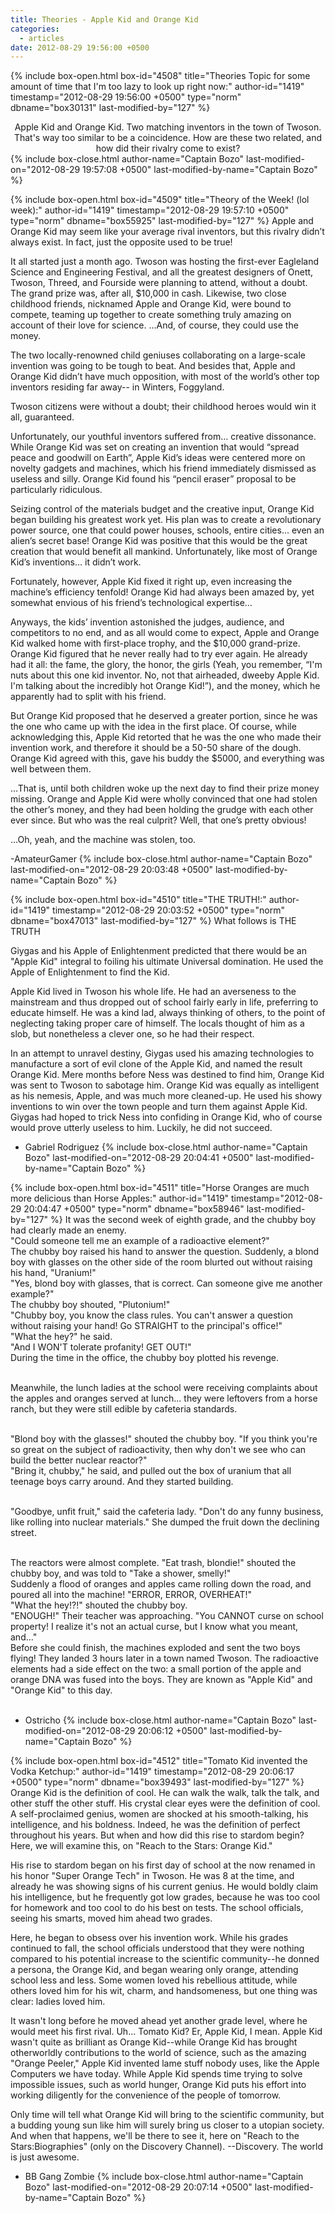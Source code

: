 ```yaml
---
title: Theories - Apple Kid and Orange Kid
categories:
  - articles
date: 2012-08-29 19:56:00 +0500
---
```

{% include box-open.html box-id="4508" title="Theories Topic for some amount of time that I'm too lazy to look up right now:" author-id="1419" timestamp="2012-08-29 19:56:00 +0500" type="norm" dbname="box30131" last-modified-by="127" %}
<center>Apple Kid and Orange Kid. Two matching inventors in the town of Twoson. That's way too similar to be a coincidence. How are these two related, and how did their rivalry come to exist?</center>
{% include box-close.html author-name="Captain Bozo" last-modified-on="2012-08-29 19:57:08 +0500" last-modified-by-name="Captain Bozo" %}

{% include box-open.html box-id="4509" title="Theory of the Week! (lol week):" author-id="1419" timestamp="2012-08-29 19:57:10 +0500" type="norm" dbname="box55925" last-modified-by="127" %}
Apple and Orange Kid may seem like your average rival inventors, but this rivalry didn’t always exist. In fact, just the opposite used to be true!<p/>

It all started just a month ago. Twoson was hosting the first-ever Eagleland Science and Engineering Festival, and all the greatest designers of Onett, Twoson, Threed, and Fourside were planning to attend, without a doubt. The grand prize was, after all, $10,000 in cash. Likewise, two close childhood friends, nicknamed Apple and Orange Kid, were bound to compete, teaming up together to create something truly amazing on account of their love for science.
…And, of course, they could use the money.<p/>

The two locally-renowned child geniuses collaborating on a large-scale invention was going to be tough to beat. And besides that, Apple and Orange Kid didn’t have much opposition, with most of the world’s other top inventors residing far away-- in Winters, Foggyland.<p/>

Twoson citizens were without a doubt; their childhood heroes would win it all, guaranteed.<p/>

Unfortunately, our youthful inventors suffered from… creative dissonance. While Orange Kid was set on creating an invention that would “spread peace and goodwill on Earth”, Apple Kid’s ideas were centered more on novelty gadgets and machines, which his friend immediately dismissed as useless and silly. Orange Kid found his “pencil eraser” proposal to be particularly ridiculous.<p/>

Seizing control of the materials budget and the creative input, Orange Kid began building his greatest work yet. His plan was to create a revolutionary power source, one that could power houses, schools, entire cities… even an alien’s secret base! Orange Kid was positive that this would be the great creation that would benefit all mankind. Unfortunately, like most of Orange Kid’s inventions… it didn’t work.<p/>

Fortunately, however, Apple Kid fixed it right up, even increasing the machine’s efficiency tenfold! Orange Kid had always been amazed by, yet somewhat envious of his friend’s technological expertise…<p/>

Anyways, the kids’ invention astonished the judges, audience, and competitors to no end, and as all would come to expect, Apple and Orange Kid walked home with first-place trophy, and the $10,000 grand-prize. Orange Kid figured that he never really had to try ever again. He already had it all: the fame, the glory, the honor, the girls (Yeah, you remember, “I'm nuts about this one kid inventor. No, not that airheaded, dweeby Apple Kid. I'm talking about the incredibly hot Orange Kid!”), and the money, which he apparently had to split with his friend.<p/>

But Orange Kid proposed that he deserved a greater portion, since he was the one who came up with the idea in the first place. Of course, while acknowledging this, Apple Kid retorted that he was the one who made their invention work, and therefore it should be a 50-50 share of the dough. Orange Kid agreed with this, gave his buddy the $5000, and everything was well between them.<p/>

…That is, until both children woke up the next day to find their prize money missing. Orange and Apple Kid were wholly convinced that one had stolen the other’s money, and they had been holding the grudge with each other ever since. But who was the real culprit? Well, that one’s pretty obvious!<p/>



…Oh, yeah, and the machine was stolen, too.<p/>

-AmateurGamer
{% include box-close.html author-name="Captain Bozo" last-modified-on="2012-08-29 20:03:48 +0500" last-modified-by-name="Captain Bozo" %}

{% include box-open.html box-id="4510" title="THE TRUTH!:" author-id="1419" timestamp="2012-08-29 20:03:52 +0500" type="norm" dbname="box47013" last-modified-by="127" %}
What follows is THE TRUTH<p/>

Giygas and his Apple of Enlightenment predicted that there would be an "Apple Kid" integral to foiling his ultimate Universal domination. He used the Apple of Enlightenment to find the Kid.<p/>

Apple Kid lived in Twoson his whole life. He had an averseness to the mainstream and thus dropped out of school fairly early in life, preferring to educate himself. He was a kind lad, always thinking of others, to the point of neglecting taking proper care of himself. The locals thought of him as a slob, but nonetheless a clever one, so he had their respect.<p/>

In an attempt to unravel destiny, Giygas used his amazing technologies to manufacture a sort of evil clone of the Apple Kid, and named the result Orange Kid. Mere months before Ness was destined to find him, Orange Kid was sent to Twoson to sabotage him. Orange Kid was equally as intelligent as his nemesis, Apple, and was much more cleaned-up. He used his showy inventions to win over the town people and turn them against Apple Kid. Giygas had hoped to trick Ness into confiding in Orange Kid, who of course would prove utterly useless to him. Luckily, he did not succeed.<p/>

- Gabriel Rodriguez
{% include box-close.html author-name="Captain Bozo" last-modified-on="2012-08-29 20:04:41 +0500" last-modified-by-name="Captain Bozo" %}

{% include box-open.html box-id="4511" title="Horse Oranges are much more delicious than Horse Apples:" author-id="1419" timestamp="2012-08-29 20:04:47 +0500" type="norm" dbname="box58946" last-modified-by="127" %}
It was the second week of eighth grade, and the chubby boy had clearly made an enemy.<br/>
"Could someone tell me an example of a radioactive element?"<br/>
The chubby boy raised his hand to answer the question. Suddenly, a blond boy with glasses on the other side of the room blurted out without raising his hand, "Uranium!"<br/>
"Yes, blond boy with glasses, that is correct. Can someone give me another example?"<br/>
The chubby boy shouted, "Plutonium!"<br/>
"Chubby boy, you know the class rules. You can't answer a question without raising your hand! Go STRAIGHT to the principal's office!"<br/>
"What the hey?" he said.<br/>
"And I WON'T tolerate profanity! GET OUT!"<br/>
During the time in the office, the chubby boy plotted his revenge.<br/><br/>

Meanwhile, the lunch ladies at the school were receiving complaints about the apples and oranges served at lunch... they were leftovers from a horse ranch, but they were still edible by cafeteria standards.<br/><br/>

"Blond boy with the glasses!" shouted the chubby boy. "If you think you're so great on the subject of radioactivity, then why don't we see who can build the better nuclear reactor?"<br/>
"Bring it, chubby," he said, and pulled out the box of uranium that all teenage boys carry around. And they started building.<br/><br/>

"Goodbye, unfit fruit," said the cafeteria lady. "Don't do any funny business, like rolling into nuclear materials." She dumped the fruit down the declining street.<br/><br/>

The reactors were almost complete. "Eat trash, blondie!" shouted the chubby boy, and was told to "Take a shower, smelly!"<br/>
Suddenly a flood of oranges and apples came rolling down the road, and poured all into the machine!
"ERROR, ERROR, OVERHEAT!"<br/>
"What the hey!?!" shouted the chubby boy.<br/>
"ENOUGH!" Their teacher was approaching. "You CANNOT curse on school property! I realize it's not an actual curse, but I know what you meant, and..."<br/>
Before she could finish, the machines exploded and sent the two boys flying! They landed 3 hours later in a town named Twoson. The radioactive elements had a side effect on the two: a small portion of the apple and orange DNA was fused into the boys. They are known as "Apple Kid" and "Orange Kid" to this day.<br/><br/>

- Ostricho
{% include box-close.html author-name="Captain Bozo" last-modified-on="2012-08-29 20:06:12 +0500" last-modified-by-name="Captain Bozo" %}

{% include box-open.html box-id="4512" title="Tomato Kid invented the Vodka Ketchup:" author-id="1419" timestamp="2012-08-29 20:06:17 +0500" type="norm" dbname="box39493" last-modified-by="127" %}
Orange Kid is the definition of cool. He can walk the walk, talk the talk, and other stuff the other stuff. His crystal clear eyes were the definition of cool. A self-proclaimed genius, women are shocked at his smooth-talking, his intelligence, and his boldness. Indeed, he was the definition of perfect throughout his years. But when and how did this rise to stardom begin? Here, we will examine this, on "Reach to the Stars: Orange Kid."<p/>

His rise to stardom began on his first day of school at the now renamed in his honor "Super Orange Tech" in Twoson. He was 8 at the time, and already he was showing signs of his current genius. He would boldly claim his intelligence, but he frequently got low grades, because he was too cool for homework and too cool to do his best on tests. The school officials, seeing his smarts, moved him ahead two grades.<p/>

Here, he began to obsess over his invention work. While his grades continued to fall, the school officials understood that they were nothing compared to his potential increase to the scientific community--he donned a persona, the Orange Kid, and began wearing only orange, attending school less and less. Some women loved his rebellious attitude, while others loved him for his wit, charm, and handsomeness, but one thing was clear: ladies loved him.<p/>

It wasn't long before he moved ahead yet another grade level, where he would meet his first rival. Uh... Tomato Kid? Er, Apple Kid, I mean. Apple Kid wasn't quite as brilliant as Orange Kid--while Orange Kid has brought otherworldly contributions to the world of science, such as the amazing "Orange Peeler," Apple Kid invented lame stuff nobody uses, like the Apple Computers we have today. While Apple Kid spends time trying to solve impossible issues, such as world hunger, Orange Kid puts his effort into working diligently for the convenience of the people of tomorrow.<p/>

Only time will tell what Orange Kid will bring to the scientific community, but a budding young sun like him will surely bring us closer to a utopian society. And when that happens, we'll be there to see it, here on "Reach to the Stars:Biographies" (only on the Discovery Channel).
--Discovery. The world is just awesome.<p/>

- BB Gang Zombie
{% include box-close.html author-name="Captain Bozo" last-modified-on="2012-08-29 20:07:14 +0500" last-modified-by-name="Captain Bozo" %}
